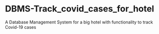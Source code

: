 # DBMS-Track_covid_cases_for_hotel
A Database Management System for a big hotel with functionality to track Covid-19 cases
